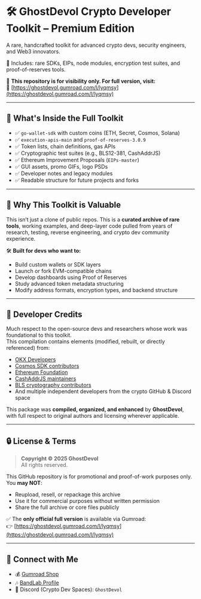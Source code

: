 # 🛠️ GhostDevol Crypto Developer Toolkit – Premium Edition

A rare, handcrafted toolkit for advanced crypto devs, security engineers, and Web3 innovators.

🧩 Includes: rare SDKs, EIPs, node modules, encryption test suites, and proof-of-reserves tools.

🚨 **This repository is for visibility only. For full version, visit:**  
🎯 [https://ghostdevol.gumroad.com/l/lyqmsy](https://ghostdevol.gumroad.com/l/lyqmsy)

---

## 💎 What's Inside the Full Toolkit

- ✅ `go-wallet-sdk` with custom coins (ETH, Secret, Cosmos, Solana)
- ✅ `execution-apis-main` and `proof-of-reserves-3.0.9`
- ✅ Token lists, chain definitions, gas APIs
- ✅ Cryptographic test suites (e.g., BLS12-381, CashAddrJS)
- ✅ Ethereum Improvement Proposals (`EIPs-master`)
- ✅ GUI assets, promo GIFs, logo PSDs
- ✅ Developer notes and legacy modules
- ✅ Readable structure for future projects and forks

---

## 🧠 Why This Toolkit is Valuable

This isn’t just a clone of public repos. This is a **curated archive of rare tools**, working examples, and deep-layer code pulled from years of research, testing, reverse engineering, and crypto dev community experience.

🛠️ **Built for devs who want to:**

- Build custom wallets or SDK layers
- Launch or fork EVM-compatible chains
- Develop dashboards using Proof of Reserves
- Study advanced token metadata structuring
- Modify address formats, encryption types, and backend structure

---

## 🙏 Developer Credits

Much respect to the open-source devs and researchers whose work was foundational to this toolkit.  
This compilation contains elements (modified, rebuilt, or directly referenced) from:

- [OKX Developers](https://github.com/okx)
- [Cosmos SDK contributors](https://github.com/cosmos)
- [Ethereum Foundation](https://github.com/ethereum)
- [CashAddrJS maintainers](https://github.com/bitcoincashjs)
- [BLS cryptography contributors](https://github.com/zkcrypto)
- And multiple independent developers from the crypto GitHub & Discord space

This package was **compiled, organized, and enhanced** by **GhostDevol**, with full respect to original authors and licensing wherever applicable.

---

## 🔒 License & Terms

> **Copyright © 2025 GhostDevol**  
> All rights reserved.

This GitHub repository is for promotional and proof-of-work purposes only.  
You **may NOT**:

- Reupload, resell, or repackage this archive
- Use it for commercial purposes without written permission
- Share the full archive or core files publicly

✅ The **only official full version** is available via Gumroad:  
👉 [https://ghostdevol.gumroad.com/l/lyqmsy](https://ghostdevol.gumroad.com/l/lyqmsy)

---

## 💬 Connect with Me

- 💰 [Gumroad Shop](https://ghostdevol.gumroad.com/)
- 🎶 [BandLab Profile](https://bandlab.com/karmatimezup)
- 🧠 Discord (Crypto Dev Spaces): `GhostDevol`